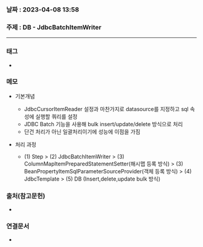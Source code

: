 ### 날짜 : 2023-04-08 13:58
### 주제 : DB - JdbcBatchItemWriter
---
### 태그
* 

### 메모
* 기본개념
	* JdbcCursorItemReader 설정과 마찬가지로 datasource를 지정하고 sql 속성에 실행할 쿼리를 설정
	* JDBC Batch 기능을 사용해 bulk insert/update/delete 방식으로 처리
	* 단건 처리가 아닌 일괄처리이기에 성능에 이점을 가짐

* 처리 과정
	* (1) Step > (2) JdbcBatchItemWriter 
								> (3) ColumnMapItemPreparedStatementSetter(해시맵 등록 방식)
								> (3) BeanPropertyItemSqlParameterSourceProvider(객체 등록 방식)
			> (4) JdbcTemplate > (5) DB (Insert,delete,update bulk 방식)  

### 출처(참고문헌)
-  

### 연결문서
- 